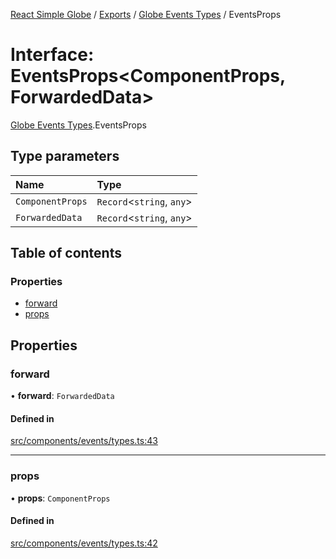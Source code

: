 [React Simple Globe](../README.md) / [Exports](../modules.md) / [Globe Events Types](../modules/Globe_Events_Types.md) / EventsProps

# Interface: EventsProps<ComponentProps, ForwardedData\>

[Globe Events Types](../modules/Globe_Events_Types.md).EventsProps

## Type parameters

| Name | Type |
| :------ | :------ |
| `ComponentProps` | `Record`<`string`, `any`\> |
| `ForwardedData` | `Record`<`string`, `any`\> |

## Table of contents

### Properties

- [forward](Globe_Events_Types.EventsProps.md#forward)
- [props](Globe_Events_Types.EventsProps.md#props)

## Properties

### forward

• **forward**: `ForwardedData`

#### Defined in

[src/components/events/types.ts:43](https://github.com/Gaushao/d3-react-globe/blob/d269768/src/components/events/types.ts#L43)

___

### props

• **props**: `ComponentProps`

#### Defined in

[src/components/events/types.ts:42](https://github.com/Gaushao/d3-react-globe/blob/d269768/src/components/events/types.ts#L42)
